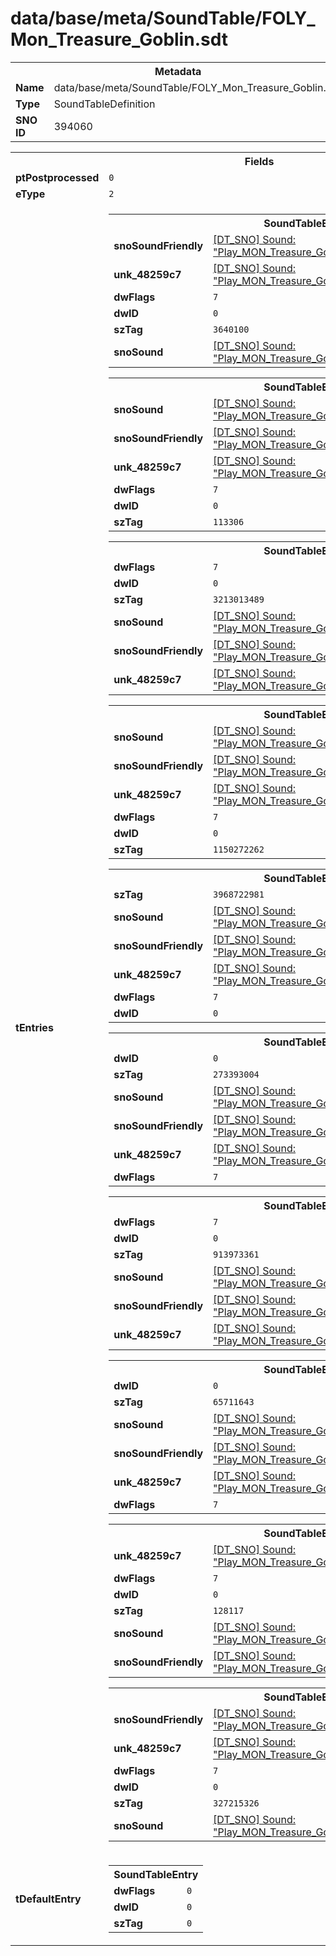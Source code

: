<h1>data/base/meta/SoundTable/FOLY_Mon_Treasure_Goblin.sdt</h1><table><tr><th colspan="100%">Metadata</th></tr><tr><td><b>Name</b></td><td>data/base/meta/SoundTable/FOLY_Mon_Treasure_Goblin.sdt</td></tr><tr><td><b>Type</b></td><td>SoundTableDefinition</td></tr><tr><td><b>SNO ID</b></td><td>394060</td></tr></table>

<table><tr><th colspan="100%">Fields</th></tr><tr><td><b>ptPostprocessed</b></td><td><code>0</code></td></tr><tr><td><b>eType</b></td><td><code>2</code></td></tr><tr><td><b>tEntries</b></td><td><table><tr><th colspan="100%">SoundTableEntry</th></tr><tr><td><b>snoSoundFriendly</b></td><td><a href="..\Sound\Play_MON_Treasure_Goblin_Flinch_Small_Bag_FOLY_3P.snd">[DT_SNO] Sound: "Play_MON_Treasure_Goblin_Flinch_Small_Bag_FOLY_3P"</a></td></tr><tr><td><b>unk_48259c7</b></td><td><a href="..\Sound\Play_MON_Treasure_Goblin_Flinch_Small_Bag_FOLY_3P.snd">[DT_SNO] Sound: "Play_MON_Treasure_Goblin_Flinch_Small_Bag_FOLY_3P"</a></td></tr><tr><td><b>dwFlags</b></td><td><code>7</code></td></tr><tr><td><b>dwID</b></td><td><code>0</code></td></tr><tr><td><b>szTag</b></td><td><code>3640100</code></td></tr><tr><td><b>snoSound</b></td><td><a href="..\Sound\Play_MON_Treasure_Goblin_Flinch_Small_Bag_FOLY_3P.snd">[DT_SNO] Sound: "Play_MON_Treasure_Goblin_Flinch_Small_Bag_FOLY_3P"</a></td></tr></table>


<table><tr><th colspan="100%">SoundTableEntry</th></tr><tr><td><b>snoSound</b></td><td><a href="..\Sound\Play_MON_Treasure_Goblin_Flinch_Medium_Bag_FOLY_3P.snd">[DT_SNO] Sound: "Play_MON_Treasure_Goblin_Flinch_Medium_Bag_FOLY_3P"</a></td></tr><tr><td><b>snoSoundFriendly</b></td><td><a href="..\Sound\Play_MON_Treasure_Goblin_Flinch_Medium_Bag_FOLY_3P.snd">[DT_SNO] Sound: "Play_MON_Treasure_Goblin_Flinch_Medium_Bag_FOLY_3P"</a></td></tr><tr><td><b>unk_48259c7</b></td><td><a href="..\Sound\Play_MON_Treasure_Goblin_Flinch_Medium_Bag_FOLY_3P.snd">[DT_SNO] Sound: "Play_MON_Treasure_Goblin_Flinch_Medium_Bag_FOLY_3P"</a></td></tr><tr><td><b>dwFlags</b></td><td><code>7</code></td></tr><tr><td><b>dwID</b></td><td><code>0</code></td></tr><tr><td><b>szTag</b></td><td><code>113306</code></td></tr></table>


<table><tr><th colspan="100%">SoundTableEntry</th></tr><tr><td><b>dwFlags</b></td><td><code>7</code></td></tr><tr><td><b>dwID</b></td><td><code>0</code></td></tr><tr><td><b>szTag</b></td><td><code>3213013489</code></td></tr><tr><td><b>snoSound</b></td><td><a href="..\Sound\Play_MON_Treasure_Goblin_Footsteps_Run_3P.snd">[DT_SNO] Sound: "Play_MON_Treasure_Goblin_Footsteps_Run_3P"</a></td></tr><tr><td><b>snoSoundFriendly</b></td><td><a href="..\Sound\Play_MON_Treasure_Goblin_Footsteps_Run_3P.snd">[DT_SNO] Sound: "Play_MON_Treasure_Goblin_Footsteps_Run_3P"</a></td></tr><tr><td><b>unk_48259c7</b></td><td><a href="..\Sound\Play_MON_Treasure_Goblin_Footsteps_Run_3P.snd">[DT_SNO] Sound: "Play_MON_Treasure_Goblin_Footsteps_Run_3P"</a></td></tr></table>


<table><tr><th colspan="100%">SoundTableEntry</th></tr><tr><td><b>snoSound</b></td><td><a href="..\Sound\Play_MON_Treasure_Goblin_Footsteps_Run_3P.snd">[DT_SNO] Sound: "Play_MON_Treasure_Goblin_Footsteps_Run_3P"</a></td></tr><tr><td><b>snoSoundFriendly</b></td><td><a href="..\Sound\Play_MON_Treasure_Goblin_Footsteps_Run_3P.snd">[DT_SNO] Sound: "Play_MON_Treasure_Goblin_Footsteps_Run_3P"</a></td></tr><tr><td><b>unk_48259c7</b></td><td><a href="..\Sound\Play_MON_Treasure_Goblin_Footsteps_Run_3P.snd">[DT_SNO] Sound: "Play_MON_Treasure_Goblin_Footsteps_Run_3P"</a></td></tr><tr><td><b>dwFlags</b></td><td><code>7</code></td></tr><tr><td><b>dwID</b></td><td><code>0</code></td></tr><tr><td><b>szTag</b></td><td><code>1150272262</code></td></tr></table>


<table><tr><th colspan="100%">SoundTableEntry</th></tr><tr><td><b>szTag</b></td><td><code>3968722981</code></td></tr><tr><td><b>snoSound</b></td><td><a href="..\Sound\Play_MON_Treasure_Goblin_GetHit_Bag_FOLY_3P.snd">[DT_SNO] Sound: "Play_MON_Treasure_Goblin_GetHit_Bag_FOLY_3P"</a></td></tr><tr><td><b>snoSoundFriendly</b></td><td><a href="..\Sound\Play_MON_Treasure_Goblin_GetHit_Bag_FOLY_3P.snd">[DT_SNO] Sound: "Play_MON_Treasure_Goblin_GetHit_Bag_FOLY_3P"</a></td></tr><tr><td><b>unk_48259c7</b></td><td><a href="..\Sound\Play_MON_Treasure_Goblin_GetHit_Bag_FOLY_3P.snd">[DT_SNO] Sound: "Play_MON_Treasure_Goblin_GetHit_Bag_FOLY_3P"</a></td></tr><tr><td><b>dwFlags</b></td><td><code>7</code></td></tr><tr><td><b>dwID</b></td><td><code>0</code></td></tr></table>


<table><tr><th colspan="100%">SoundTableEntry</th></tr><tr><td><b>dwID</b></td><td><code>0</code></td></tr><tr><td><b>szTag</b></td><td><code>273393004</code></td></tr><tr><td><b>snoSound</b></td><td><a href="..\Sound\Play_MON_Treasure_Goblin_Flinch_Large_Bag_FOLY_3P.snd">[DT_SNO] Sound: "Play_MON_Treasure_Goblin_Flinch_Large_Bag_FOLY_3P"</a></td></tr><tr><td><b>snoSoundFriendly</b></td><td><a href="..\Sound\Play_MON_Treasure_Goblin_Flinch_Large_Bag_FOLY_3P.snd">[DT_SNO] Sound: "Play_MON_Treasure_Goblin_Flinch_Large_Bag_FOLY_3P"</a></td></tr><tr><td><b>unk_48259c7</b></td><td><a href="..\Sound\Play_MON_Treasure_Goblin_Flinch_Large_Bag_FOLY_3P.snd">[DT_SNO] Sound: "Play_MON_Treasure_Goblin_Flinch_Large_Bag_FOLY_3P"</a></td></tr><tr><td><b>dwFlags</b></td><td><code>7</code></td></tr></table>


<table><tr><th colspan="100%">SoundTableEntry</th></tr><tr><td><b>dwFlags</b></td><td><code>7</code></td></tr><tr><td><b>dwID</b></td><td><code>0</code></td></tr><tr><td><b>szTag</b></td><td><code>913973361</code></td></tr><tr><td><b>snoSound</b></td><td><a href="..\Sound\Play_MON_Treasure_Goblin_Idle_Rummage_Bag_FOLY_3P.snd">[DT_SNO] Sound: "Play_MON_Treasure_Goblin_Idle_Rummage_Bag_FOLY_3P"</a></td></tr><tr><td><b>snoSoundFriendly</b></td><td><a href="..\Sound\Play_MON_Treasure_Goblin_Idle_Rummage_Bag_FOLY_3P.snd">[DT_SNO] Sound: "Play_MON_Treasure_Goblin_Idle_Rummage_Bag_FOLY_3P"</a></td></tr><tr><td><b>unk_48259c7</b></td><td><a href="..\Sound\Play_MON_Treasure_Goblin_Idle_Rummage_Bag_FOLY_3P.snd">[DT_SNO] Sound: "Play_MON_Treasure_Goblin_Idle_Rummage_Bag_FOLY_3P"</a></td></tr></table>


<table><tr><th colspan="100%">SoundTableEntry</th></tr><tr><td><b>dwID</b></td><td><code>0</code></td></tr><tr><td><b>szTag</b></td><td><code>65711643</code></td></tr><tr><td><b>snoSound</b></td><td><a href="..\Sound\Play_MON_Treasure_Goblin_Pull_Bag_Metal_FOLY_3P.snd">[DT_SNO] Sound: "Play_MON_Treasure_Goblin_Pull_Bag_Metal_FOLY_3P"</a></td></tr><tr><td><b>snoSoundFriendly</b></td><td><a href="..\Sound\Play_MON_Treasure_Goblin_Pull_Bag_Metal_FOLY_3P.snd">[DT_SNO] Sound: "Play_MON_Treasure_Goblin_Pull_Bag_Metal_FOLY_3P"</a></td></tr><tr><td><b>unk_48259c7</b></td><td><a href="..\Sound\Play_MON_Treasure_Goblin_Pull_Bag_Metal_FOLY_3P.snd">[DT_SNO] Sound: "Play_MON_Treasure_Goblin_Pull_Bag_Metal_FOLY_3P"</a></td></tr><tr><td><b>dwFlags</b></td><td><code>7</code></td></tr></table>


<table><tr><th colspan="100%">SoundTableEntry</th></tr><tr><td><b>unk_48259c7</b></td><td><a href="..\Sound\Play_MON_Treasure_Goblin_Bag_FOLY_Run_3P.snd">[DT_SNO] Sound: "Play_MON_Treasure_Goblin_Bag_FOLY_Run_3P"</a></td></tr><tr><td><b>dwFlags</b></td><td><code>7</code></td></tr><tr><td><b>dwID</b></td><td><code>0</code></td></tr><tr><td><b>szTag</b></td><td><code>128117</code></td></tr><tr><td><b>snoSound</b></td><td><a href="..\Sound\Play_MON_Treasure_Goblin_Bag_FOLY_Run_3P.snd">[DT_SNO] Sound: "Play_MON_Treasure_Goblin_Bag_FOLY_Run_3P"</a></td></tr><tr><td><b>snoSoundFriendly</b></td><td><a href="..\Sound\Play_MON_Treasure_Goblin_Bag_FOLY_Run_3P.snd">[DT_SNO] Sound: "Play_MON_Treasure_Goblin_Bag_FOLY_Run_3P"</a></td></tr></table>


<table><tr><th colspan="100%">SoundTableEntry</th></tr><tr><td><b>snoSoundFriendly</b></td><td><a href="..\Sound\Play_MON_Treasure_Goblin_Pull_Bag_Cloth_FOLY_3P.snd">[DT_SNO] Sound: "Play_MON_Treasure_Goblin_Pull_Bag_Cloth_FOLY_3P"</a></td></tr><tr><td><b>unk_48259c7</b></td><td><a href="..\Sound\Play_MON_Treasure_Goblin_Pull_Bag_Cloth_FOLY_3P.snd">[DT_SNO] Sound: "Play_MON_Treasure_Goblin_Pull_Bag_Cloth_FOLY_3P"</a></td></tr><tr><td><b>dwFlags</b></td><td><code>7</code></td></tr><tr><td><b>dwID</b></td><td><code>0</code></td></tr><tr><td><b>szTag</b></td><td><code>327215326</code></td></tr><tr><td><b>snoSound</b></td><td><a href="..\Sound\Play_MON_Treasure_Goblin_Pull_Bag_Cloth_FOLY_3P.snd">[DT_SNO] Sound: "Play_MON_Treasure_Goblin_Pull_Bag_Cloth_FOLY_3P"</a></td></tr></table>


</td></tr><tr><td><b>tDefaultEntry</b></td><td><table><tr><th colspan="100%">SoundTableEntry</th></tr><tr><td><b>dwFlags</b></td><td><code>0</code></td></tr><tr><td><b>dwID</b></td><td><code>0</code></td></tr><tr><td><b>szTag</b></td><td><code>0</code></td></tr></table>

</td></tr></table>

